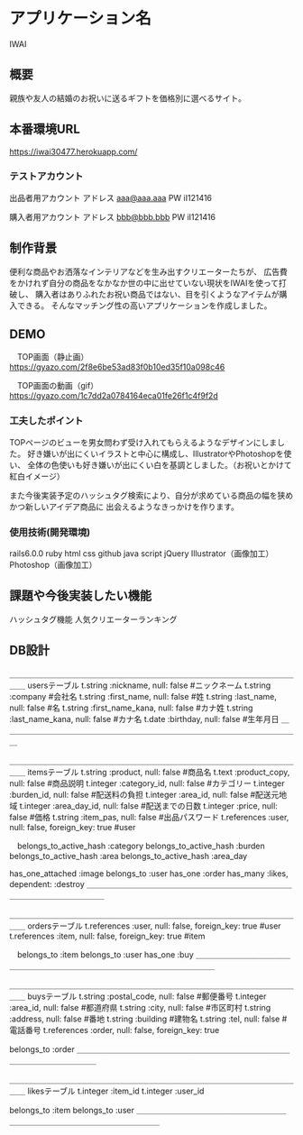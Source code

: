 # アプリケーション名
 IWAI 

## 概要
親族や友人の結婚のお祝いに送るギフトを価格別に選べるサイト。

## 本番環境URL
https://iwai30477.herokuapp.com/

### テストアカウント
出品者用アカウント
アドレス aaa@aaa.aaa
PW iI121416

購入者用アカウント
アドレス bbb@bbb.bbb
PW iI121416



## 制作背景
便利な商品やお洒落なインテリアなどを生み出すクリエーターたちが、
広告費をかけれず自分の商品をなかなか世の中に出せていない現状をIWAIを使って打破し、
購入者はありふれたお祝い商品ではない、目を引くようなアイテムが購入できる。
そんなマッチング性の高いアプリケーションを作成しました。

## DEMO
　TOP画面（静止画）
https://gyazo.com/2f8e6be53ad83f0b10ed35f10a098c46

　TOP画面の動画（gif）
https://gyazo.com/1c7dd2a0784164eca01fe26f1c4f9f2d

### 工夫したポイント
TOPページのビューを男女問わず受け入れてもらえるようなデザインにしました。
好き嫌いが出にくいイラストと中心に構成し、IllustratorやPhotoshopを使い、
全体の色使いも好き嫌いが出にくい白を基調としました。（お祝いとかけて紅白イメージ）

また今後実装予定のハッシュタグ検索により、自分が求めている商品の幅を狭めかつ新しいアイデア商品に
出会えるようなきっかけを作ります。

### 使用技術(開発環境)
rails6.0.0
ruby
html
css
github
java script
jQuery
Illustrator（画像加工）
Photoshop（画像加工）

## 課題や今後実装したい機能
ハッシュタグ機能
人気クリエーターランキング

## DB設計
＿＿＿＿＿＿＿＿＿＿＿＿＿＿＿＿＿＿＿＿＿＿＿＿＿＿＿＿＿＿＿＿＿＿＿＿＿＿
usersテーブル
      t.string :nickname,           null: false #ニックネーム
      t.string :company #会社名
      t.string :first_name,         null: false #姓
      t.string :last_name,          null: false #名
      t.string :first_name_kana,    null: false #カナ姓
      t.string :last_name_kana,     null: false #カナ名
      t.date   :birthday,           null: false #生年月日
＿＿＿＿＿＿＿＿＿＿＿＿＿＿＿＿＿＿＿＿＿＿＿＿＿＿＿＿＿＿＿＿＿＿＿＿＿＿

＿＿＿＿＿＿＿＿＿＿＿＿＿＿＿＿＿＿＿＿＿＿＿＿＿＿＿＿＿＿＿＿＿＿＿＿＿＿
itemsテーブル
      t.string :product,            null: false #商品名
      t.text :product_copy,         null: false #商品説明
      t.integer :category_id,       null: false #カテゴリー
      t.integer :burden_id,         null: false #配送料の負担
      t.integer :area_id,           null: false #配送元地域
      t.integer :area_day_id,       null: false #配送までの日数
      t.integer :price,             null: false #価格
      t.string  :item_pas,          null: false #出品パスワード
      t.references :user,           null: false, foreign_key: true #user

　belongs_to_active_hash :category
  belongs_to_active_hash :burden
  belongs_to_active_hash :area
  belongs_to_active_hash :area_day

  has_one_attached :image
  belongs_to :user
  has_one :order
  has_many :likes, dependent: :destroy
＿＿＿＿＿＿＿＿＿＿＿＿＿＿＿＿＿＿＿＿＿＿＿＿＿＿＿＿＿＿＿＿＿＿＿＿＿＿

＿＿＿＿＿＿＿＿＿＿＿＿＿＿＿＿＿＿＿＿＿＿＿＿＿＿＿＿＿＿＿＿＿＿＿＿＿＿
ordersテーブル
      t.references :user,           null: false, foreign_key: true #user
      t.references :item,           null: false, foreign_key: true #item

　belongs_to :item
  belongs_to :user
  has_one :buy
＿＿＿＿＿＿＿＿＿＿＿＿＿＿＿＿＿＿＿＿＿＿＿＿＿＿＿＿＿＿＿＿＿＿＿＿＿＿

＿＿＿＿＿＿＿＿＿＿＿＿＿＿＿＿＿＿＿＿＿＿＿＿＿＿＿＿＿＿＿＿＿＿＿＿＿＿
buysテーブル
      t.string  :postal_code,        null: false #郵便番号
      t.integer :area_id,            null: false #都道府県
      t.string  :city,               null: false #市区町村
      t.string  :address,            null: false #番地
      t.string  :building #建物名
      t.string  :tel,                null: false #電話番号
      t.references :order,           null: false, foreign_key: true

  belongs_to :order
＿＿＿＿＿＿＿＿＿＿＿＿＿＿＿＿＿＿＿＿＿＿＿＿＿＿＿＿＿＿＿＿＿＿＿＿＿＿

＿＿＿＿＿＿＿＿＿＿＿＿＿＿＿＿＿＿＿＿＿＿＿＿＿＿＿＿＿＿＿＿＿＿＿＿＿＿
likesテーブル
      t.integer :item_id
      t.integer :user_id

  belongs_to :item
  belongs_to :user
＿＿＿＿＿＿＿＿＿＿＿＿＿＿＿＿＿＿＿＿＿＿＿＿＿＿＿＿＿＿＿＿＿＿＿＿＿＿


